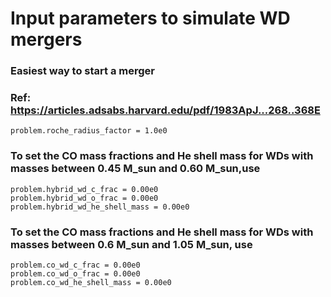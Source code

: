 # Input parameters to simulate WD mergers

### Easiest way to start a merger
### Ref: https://articles.adsabs.harvard.edu/pdf/1983ApJ...268..368E
```
problem.roche_radius_factor = 1.0e0
```
### To set the CO mass fractions and He shell mass for WDs with  masses between 0.45 M_sun and 0.60 M_sun,use
```
problem.hybrid_wd_c_frac = 0.00e0
problem.hybrid_wd_o_frac = 0.00e0
problem.hybrid_wd_he_shell_mass = 0.00e0
```
### To set the CO mass fractions and He shell mass for WDs with masses between 0.6 M_sun and 1.05 M_sun, use
```
problem.co_wd_c_frac = 0.00e0
problem.co_wd_o_frac = 0.00e0
problem.co_wd_he_shell_mass = 0.00e0
```

